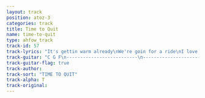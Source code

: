 ```yaml
---
layout: track
position: atoz-3
categories: track
title: Time to Quit
name: time-to-quit
type: ahfow_track
track-id: 57
track-lyrics: "It's gettin warm already\nWe're goin for a ride\nI love the Motel 6's\nI'm feelin pacified\n\nForget about your parents\nThey never cared a bit\nLeave the doctors behind you\nI think it's time to quit"
track-guitar: "C G F\n--------------------------\n--------------------------\n--------------------------\n------3---3--3---2---0----\n--------------------------\n--------------------------\n(provided by brad)"
track-guitar-flag: true
track-author: 
track-sort: "TIME TO QUIT"
track-alpha: T
track-original: 
---
```

